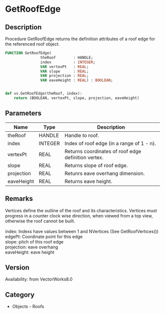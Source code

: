 # GetRoofEdge

## Description
Procedure GetRoofEdge returns the definition attributes of a roof edge for the referenced roof object.

```pascal
FUNCTION GetRoofEdge(
				theRoof        : HANDLE;
				index          : INTEGER;
				VAR vertexPt   : REAL;
				VAR slope      : REAL;
				VAR projection : REAL;
				VAR eaveHeight : REAL) : BOOLEAN;
```

```python

def vs.GetRoofEdge(theRoof, index):
    return (BOOLEAN, vertexPt, slope, projection, eaveHeight)
```

## Parameters
|Name|Type|Description|
|---|---|---|
|theRoof|HANDLE|Handle to roof.|
|index|INTEGER|Index of roof edge (in a range of 1 - n).|
|vertexPt|REAL|Returns coordinates of roof edge definition vertex.|
|slope|REAL|Returns slope of roof edge.|
|projection|REAL|Retunrs eave overhang dimension.|
|eaveHeight|REAL|Returns eave height.|

## Remarks
Vertices define the outline of the roof and its characteristics.  Vertices must progress in a counter clock wise direction, when viewed from a top view, otherwise the roof cannot be built.<BR>
<BR>
index: Indexs have values between 1 and NVertices (See GetRoofVertices())<BR>
edgePt: Coordinate point for this edge<BR>
slope: pitch of this roof edge<BR>
projection: eave overhang<BR>
eaveHeight: eave height

## Version
Availability: from VectorWorks8.0
## Category
* Objects - Roofs

